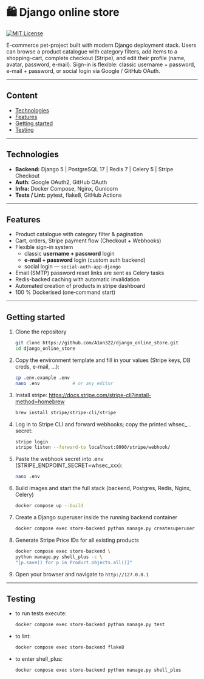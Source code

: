 # 🛍️ Django online store

[![MIT License](https://img.shields.io/badge/License-MIT-green.svg)](LICENSE)

E-commerce pet-project built with modern Django deployment stack. Users can browse a product catalogue with 
category filters, add items to a shopping-cart, complete checkout (Stripe), and edit their profile 
(name, avatar, password, e-mail). Sign-in is flexible: classic username + password, e-mail + password, or social login 
via Google / GitHub OAuth.

---

## Content
- [Technologies](#technologies)
- [Features](#features)
- [Getting started](#getting-started)
- [Testing](#testing)


---
## Technologies

* **Backend:** Django 5 | PostgreSQL 17 | Redis 7 | Celery 5 | Stripe Checkout  
* **Auth:** Google OAuth2, GitHub OAuth  
* **Infra:** Docker Compose, Nginx, Gunicorn  
* **Tests / Lint:** pytest, flake8, GitHub Actions

---

## Features
- Product catalogue with category filter & pagination
- Cart, orders, Stripe payment flow (Checkout + Webhooks)
- Flexible sign-in system  
  - classic **username + password** login  
  - **e-mail + password** login (custom auth backend)  
  - social login — `social-auth-app-django`
- Email (SMTP) password reset links are sent as Celery tasks
- Redis-backed caching with automatic invalidation
- Automated creation of products in stripe dashboard
- 100 % Dockerised (one‐command start)

---

## Getting started

1. Clone the repository  
   ```sh
   git clone https://github.com/A1on322/django_online_store.git
   cd django_online_store
    ```

2. Copy the environment template and fill in your values (Stripe keys, DB creds, e-mail, …):
    ```sh
    cp .env.example .env
    nano .env            # or any editor
    ```

3. Install stripe:
    https://docs.stripe.com/stripe-cli?install-method=homebrew
    ```sh
    brew install stripe/stripe-cli/stripe
    ```

4. Log in to Stripe CLI and forward webhooks; copy the printed whsec_… secret:
    ```sh
    stripe login
    stripe listen --forward-to localhost:8000/stripe/webhook/
    ```

5. Paste the webhook secret into .env (STRIPE_ENDPOINT_SECRET=whsec_xxx):
    ```sh
    nano .env
    ```

6. Build images and start the full stack (backend, Postgres, Redis, Nginx, Celery)
    ```sh
    docker compose up --build 
    ```

7. Create a Django superuser inside the running backend container
    ```sh
    docker compose exec store-backend python manage.py createsuperuser
    ```

8. Generate Stripe Price IDs for all existing products
    ```sh
    docker compose exec store-backend \
    python manage.py shell_plus -c \
    "[p.save() for p in Product.objects.all()]"
    ```
9. Open your browser and navigate to `http://127.0.0.1`
---

## Testing

- to run tests execute:
    ```sh
    docker compose exec store-backend python manage.py test
    ```
- to lint:
    ```sh
    docker compose exec store-backend flake8
    ```
- to enter shell_plus:
    ```sh
    docker compose exec store-backend python manage.py shell_plus
    ```



